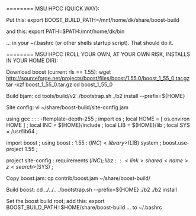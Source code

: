 ========
MSU HPCC (QUICK WAY):

Put this:
    export BOOST_BUILD_PATH=/mnt/home/dk/share/boost-build

and this:
    export PATH=$PATH:/mnt/home/dk/bin

... in your ~/.bashrc (or other shells startup script).  That should do it.


========
MSU HPCC (ROLL YOUR OWN, AT YOUR OWN RISK, INSTALLS IN YOUR HOME DIR): 

Download boost (current rls == 1.55):
    wget http://sourceforge.net/projects/boost/files/boost/1.55.0/boost_1_55_0.tar.gz
    tar -xzf boost_1_55_0.tar.gz
    cd boost_1_55_0

Build bjam:
    cd tools/build/v2
    ./bootstrap.sh
    ./b2 install --prefix=${HOME}

Site config:
    vi ~/share/boost-build/site-config.jam
>>>
using gcc : : : <compileflags>-ftemplate-depth-255 ;
import os ;
local HOME = [ os.environ HOME ] ;
local INC = $(HOME)/include ;
local LIB = $(HOME)/lib ;
local SYS = /usr/lib64 ;

import boost ;
using boost : 1.55 :
    <include>$(INC)
    <library>$(LIB)
    <layout>system
    ;
boost.use-project 1.55 ;

project site-config : requirements <include>$(INC) ;
lib z : : <link>shared <name>z <search>$(SYS) ;
>>>

Copy boost.jam:
    cp contrib/boost.jam ~/share/boost-build/

Build boost:
    cd ../../..
    ./bootstrap.sh --prefix=${HOME}
    ./b2
    ./b2 install

Set the boost build root; add this:
    export BOOST_BUILD_PATH=$HOME/share/boost-build
... to ~/.bashrc
